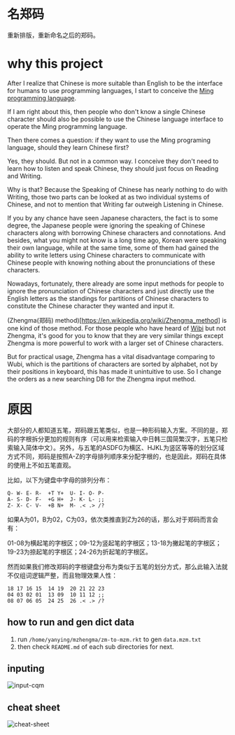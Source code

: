 
# 名郑码
重新排版，重新命名之后的郑码。


# why this project
After I realize that Chinese is more suitable than English to be the interface for humans to use programming languages, I start to conceive the [Ming programming language](https://github.com/yanyingwang/ming).

If I am right about this, then people who don't know a single Chinese character should also be possible to use the Chinese language interface to operate the Ming programming language.

Then there comes a question: if they want to use the Ming programing language, should they learn Chinese first?

Yes, they should. But not in a common way. I conceive they don't need to learn how to listen and speak Chinese, they should just focus on Reading and Writing.


Why is that? Because the Speaking of Chinese has nearly nothing to do with Writing, those two parts can be looked at as two individual systems of Chinese, and not to mention that Writing far outweigh Listening in Chinese.

If you by any chance have seen Japanese characters, the fact is to some degree, the Japanese people were ignoring the speaking of Chinese characters along with borrowing Chinese characters and connotations. And besides, what you might not know is a long time ago, Korean were speaking their own language, while at the same time, some of them had gained the ability to write letters using Chinese characters to communicate with Chinese people with knowing nothing about the pronunciations of these characters.

Nowadays, fortunately, there already are some input methods for people to ignore the pronunciation of Chinese characters and just directly use the English letters as the standings for partitions of Chinese characters to constitute the Chinese character they wanted and input it.

(Zhengma(郑码) method)[https://en.wikipedia.org/wiki/Zhengma_method] is one kind of those method. For those people who have heard of [Wibi](https://en.wikipedia.org/wiki/Wubi_method) but not Zhengma, it's good for you to know that they are very similar things except Zhengma is more powerful to work with a larger set of Chinese characters.

But for practical usage, Zhengma has a vital disadvantage comparing to Wubi, which is the partitions of characters are sorted by alphabet, not by their positions in keyboard, this has made it unintuitive to use. So I change the orders as a new searching DB for the Zhengma input method.


# 原因
大部分的人都知道五笔，郑码跟五笔类似，也是一种形码输入方案。不同的是，郑码的字根拆分更加的规则有序（可以用来检索输入中日韩三国简繁汉字，五笔只检索输入简体中文）。另外，与五笔的ASDFG为横区、HJKL为竖区等等的划分区域方式不同，郑码是按照A-Z的字母排列顺序来分配字根的，也是因此，郑码在具体的使用上不如五笔直观。

比如，以下为键盘中字母的排列分布：

```
Q- W- E- R-  +T Y+  U- I- O- P-
A- S- D- F-  +G H+  J- K- L- ;;
Z- X- C- V-  +B N+  M- .< .> /?
```

如果A为01，B为02，C为03，依次类推直到Z为26的话，那么对于郑码而言会有：

01-08为横起笔的字根区；09-12为竖起笔的字根区；13-18为撇起笔的字根区；19-23为捺起笔的字根区；24-26为折起笔的字根区。

然而如果我们修改郑码的字根键盘分布为类似于五笔的划分方式，那么此输入法就不仅组词逻辑严整，而且物理效果人性：

```
18 17 16 15  14 19  20 21 22 23
04 03 02 01  13 09  10 11 12 ;;
08 07 06 05  24 25  26 .< .> /?
```

## how to run and gen dict data
1. run `/home/yanying/mzhengma/zm-to-mzm.rkt` to gen `data.mzm.txt`
2. then check `README.md` of each sub directories for next.

## inputing
![input-cqm](https://raw.githubusercontent.com/yanyingwang/mzhengma/master/input-cqm.jpg)

## cheat sheet
![cheat-sheet](https://raw.githubusercontent.com/yanyingwang/mzhengma/master/cheat-sheet.jpg)

